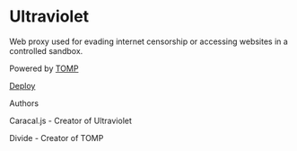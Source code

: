 # Ultraviolet
Web proxy used for evading internet censorship or accessing websites in a controlled sandbox.

Powered by [TOMP](https://github.com/tomphttp)

[Deploy](https://github.com/titaniumnetwork-dev/uv-app)


Authors

Caracal.js - Creator of Ultraviolet

Divide - Creator of TOMP
